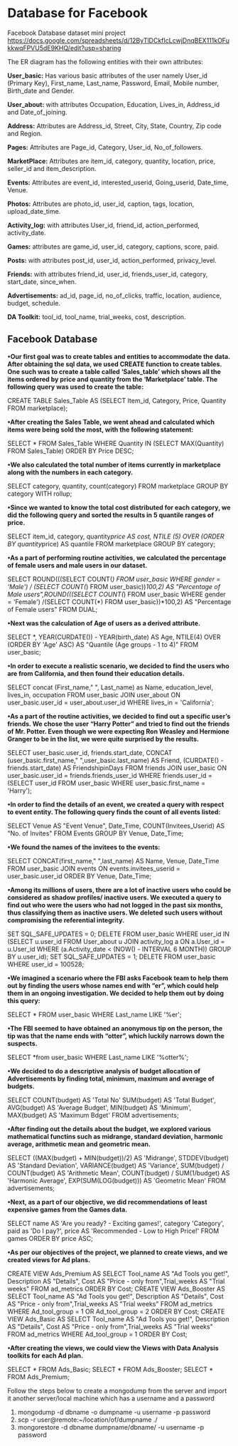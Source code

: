 # Database for Facebook
Facebook Database dataset mini project
https://docs.google.com/spreadsheets/d/12ByTlDCkfIcLcwjDnqBEX111kOFukkwqFPVU5dE9KHQ/edit?usp=sharing


The ER diagram has the following entities with their own attributes:

<b>User_basic:</b> Has various basic attributes of the user namely User_id (Primary Key), First_name, Last_name, Password, Email, Mobile number, Birth_date and Gender.

<b>User_about:</b> with attributes Occupation, Education, Lives_in, Address_id and Date_of_joining.

<b>Address:</b> Attributes are Address_id, Street, City, State, Country, Zip code and Region.

<b>Pages:</b> Attributes are Page_id, Category, User_id, No_of_followers.

<b>MarketPlace:</b> Attributes are item_id, category, quantity, location, price, seller_id and item_description.

<b>Events:</b> Attributes are event_id, interested_userid, Going_userid, Date_time, Venue.

<b>Photos:</b> Attributes are photo_id, user_id, caption, tags, location, upload_date_time. 

<b>Activity_log:</b> with attributes User_id, friend_id, action_performed, activity_date.

<b>Games:</b> attributes are game_id, user_id, category, captions, score, paid.

<b>Posts:</b> with attributes post_id, user_id, action_performed, privacy_level.

<b>Friends:</b> with attributes friend_id, user_id, friends_user_id, category, start_date, since_when.

<b>Advertisements:</b> ad_id, page_id, no_of_clicks, traffic, location, audience, budget, schedule.

<b>DA Toolkit:</b> tool_id, tool_name, trial_weeks, cost, description.



## Facebook Database
<b>•Our first goal was to create tables and entities to accommodate the data. 
After obtaining the sql data, we used CREATE function to create tables. 
One such was to create a table called ‘Sales_table’ which shows all the items ordered by price and quantity from the ‘Marketplace’ table. 
The following query was used to create the table:</b>
  
  
CREATE TABLE Sales_Table AS (SELECT Item_id, Category, Price, Quantity FROM marketplace);



<b> •After creating the Sales Table, 
we went ahead and calculated which items were being sold the most, with the following statement:
</b>


SELECT * FROM Sales_Table 
WHERE Quantity IN (SELECT MAX(Quantity) FROM Sales_Table)
ORDER BY Price DESC;


<b>•We also calculated the total number of items currently in marketplace along with the numbers in each category.
</b>


SELECT category, quantity, count(category) FROM marketplace GROUP BY category WITH rollup;


<b>•Since we wanted to know the total cost distributed for each category, 
we did the following query and sorted the results in 5 quantile ranges of price.
</b>


SELECT item_id, category, quantity*price AS cost, NTILE (5) OVER (ORDER BY quantity*price) AS quantile FROM marketplace GROUP BY category;



<b> •As a part of performing routine activities, we calculated the percentage of female users and male users in our dataset.
</b>


SELECT ROUND(((SELECT COUNT(*) FROM user_basic WHERE gender = 'Male') /
(SELECT COUNT(*) FROM user_basic))*100,2) AS "Percentage of Male users",ROUND(((SELECT COUNT(*) FROM user_basic WHERE gender = 'Female')
/(SELECT COUNT(*) FROM user_basic))*100,2) AS "Percentage of Female users" FROM DUAL;



<b>•Next was the calculation of Age of users as a derived attribute.
</b>


SELECT *, YEAR(CURDATE()) - YEAR(birth_date) AS Age, NTILE(4) OVER (ORDER BY 'Age' ASC) AS "Quantile (Age groups - 1 to 4)" FROM user_basic;

<b> •In order to execute a realistic scenario, we decided to find the users who are from California, and then found their education details.
</b>


SELECT concat (First_name," ", Last_name) as Name, education_level, lives_in, occupation FROM user_basic JOIN user_about ON user_basic.user_id = user_about.user_id WHERE lives_in = 'California';


<b> •As a part of the routine activities, we decided to find out a specific user’s friends. 
We chose the user “Harry Potter” and tried to find out the friends of Mr. Potter. 
Even though we were expecting Ron Weasley and Hermione Granger to be in the list, we were quite surprised by the results. 
</b>
  
  
SELECT user_basic.user_id, friends.start_date, CONCAT (user_basic.first_name," ",user_basic.last_name) AS Friend, (CURDATE() - friends.start_date) AS FriendshipinDays FROM friends JOIN user_basic ON user_basic.user_id = friends.friends_user_id WHERE friends.user_id = (SELECT user_id FROM user_basic WHERE user_basic.first_name = 'Harry');



<b> •In order to find the details of an event, 
we created a query with respect to event entity. 
The following query finds the count of all events listed:
</b>


SELECT Venue AS "Event Venue", Date_Time, COUNT(Invitees_Userid) AS "No. of Invites" FROM Events GROUP BY Venue, Date_Time;


<b> •We found the names of the invitees to the events:
</b>


SELECT CONCAT(first_name," ",last_name) AS Name, Venue, Date_Time   FROM user_basic JOIN events ON events.invitees_userid = user_basic.user_id ORDER BY Venue, Date_Time;



<b>•Among its millions of users, there are a lot of inactive users who could be considered as shadow profiles/ inactive users. 
We executed a query to find out who were the users who had not logged in the past six months, thus classifying them as inactive users. 
We deleted such users without compromising the referential integrity. 
</b>



SET SQL_SAFE_UPDATES = 0;
DELETE FROM user_basic WHERE user_id IN
(SELECT u.user_id FROM User_about u JOIN activity_log a ON a.User_id = u.User_id
WHERE (a.Activity_date < (NOW() - INTERVAL 6 MONTH)) GROUP BY u.user_id);
SET SQL_SAFE_UPDATES = 1;
DELETE FROM user_basic WHERE user_id = 100528;



<b> •We imagined a scenario where the FBI asks Facebook team to help them out by finding the users whose names end with “er”, 
which could help them in an ongoing investigation. 
We decided to help them out by doing this query:
</b>


SELECT * FROM user_basic WHERE Last_name LIKE '%er';


<b> •The FBI seemed to have obtained an anonymous tip on the person, the tip was that the name ends with “otter”, 
 which luckily narrows down the suspects.
</b>


SELECT *from user_basic WHERE Last_name LIKE '%otter%';



<b> •We decided to do a descriptive analysis of budget 
allocation of Advertisements by finding total, minimum, maximum and average of budgets.
</b>


SELECT COUNT(budget) AS 'Total No' SUM(budget) AS 'Total Budget', AVG(budget) AS 'Average Budget', MIN(budget) AS 'Minimum', MAX(budget) AS 'Maximum Bdget' FROM advertisements;


<b>•After finding out the details about the budget, we explored various mathematical functins such as midrange, standard deviation, harmonic average, arithmetic mean and geometric mean.        </b>                                                                                                                                                                                                                                                                                         


SELECT ((MAX(budget) + MIN(budget))/2) AS 'Midrange', STDDEV(budget) AS 'Standard Deviation',  VARIANCE(budget) AS 'Variance', SUM(budget) / COUNT(budget) AS 'Arithmetic Mean', COUNT(budget) / SUM(1/budget) AS 'Harmonic Average', EXP(SUM(LOG(budget))) AS 'Geometric Mean' FROM advertisements;


<b> •Next, as a part of our objective, we did recommendations of least expensive games from the Games data.
</b>



SELECT name AS 'Are you ready? - Exciting games!', category 'Category', paid as 'Do I pay?', price AS 'Recommended - Low to High Price!' FROM games ORDER BY price ASC;


<b> •As per our objectives of the project, we planned to create views, and we created views for Ad plans.
</b>


CREATE VIEW Ads_Premium AS SELECT Tool_name AS "Ad Tools you get!", Description AS "Details",  Cost AS "Price - only from",Trial_weeks AS "Trial weeks" FROM ad_metrics ORDER BY Cost;
CREATE VIEW Ads_Booster AS SELECT Tool_name AS "Ad Tools you get!", Description AS "Details",  Cost AS "Price - only from",Trial_weeks AS "Trial weeks" FROM ad_metrics WHERE Ad_tool_group = 1 OR Ad_tool_group = 2 ORDER BY Cost;
CREATE VIEW Ads_Basic AS SELECT Tool_name AS "Ad Tools you get!", Description AS "Details",  Cost AS "Price - only from",Trial_weeks AS "Trial weeks" FROM ad_metrics WHERE Ad_tool_group = 1 ORDER BY Cost;



<b> •After creating the views, we could view the Views with Data Analysis toolkits for each Ad plan.
</b>


SELECT * FROM Ads_Basic;
SELECT * FROM Ads_Booster;
SELECT * FROM Ads_Premium;


Follow the steps below to create a mongodump from the server and import it another server/local machine which has a username and a password

1. mongodump -d dbname -o dumpname -u username -p password
2. scp -r user@remote:~/location/of/dumpname ./
3. mongorestore -d dbname dumpname/dbname/ -u username -p password
